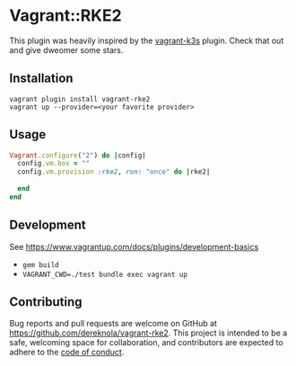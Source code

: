 # Vagrant::RKE2
This plugin was heavily inspired by the [vagrant-k3s](https://github.com/dweomer/vagrant-k3s) plugin. Check that out and give dweomer some stars.

## Installation

```shell
vagrant plugin install vagrant-rke2
vagrant up --provider=<your favorite provider>
```

## Usage

```ruby
Vagrant.configure("2") do |config|
  config.vm.box = ""
  config.vm.provision :rke2, run: "once" do |rke2|
   
  end
end

```
## Development

See https://www.vagrantup.com/docs/plugins/development-basics
- `gem build`
- `VAGRANT_CWD=./test bundle exec vagrant up`
## Contributing

Bug reports and pull requests are welcome on GitHub at https://github.com/dereknola/vagrant-rke2. This project is intended to be a safe, welcoming space for collaboration, and contributors are expected to adhere to the [code of conduct](CODE_OF_CONDUCT.md).